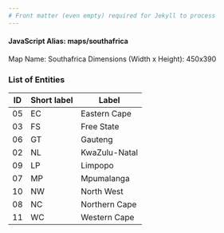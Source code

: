 ```yaml
---
# Front matter (even empty) required for Jekyll to process
---
```


#### JavaScript Alias: maps/southafrica

Map Name: Southafrica
Dimensions (Width x Height): 450x390





### List of Entities

ID | Short label | Label
---|---|---|
05|EC|Eastern Cape
03|FS|Free State
06|GT|Gauteng
02|NL|KwaZulu-Natal
09|LP|Limpopo
07|MP|Mpumalanga
10|NW|North West
08|NC|Northern Cape
11|WC|Western Cape


